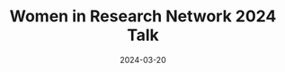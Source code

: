 ---
layout: external
redirect_url: https://www.youtube.com/watch?v=ZYHK8_zUZCM
title: Women in Research Network 2024 Talk
description: "Mariana's talk titled 'On Roses and More...  Reflections Inclusion' for the Women in Research Network now is available online."
date: 2024-03-20
image: '/images/2024-03-20-women-in-research-talk-2024.jpg'
image-alt: ‘The photo of the event with people in the panel and the audience.’
tags: [event, video]
grid: true
---